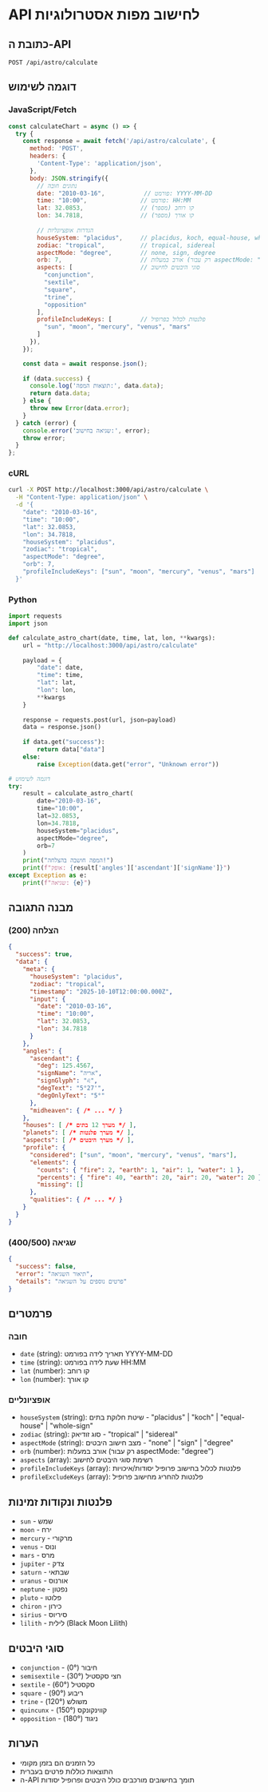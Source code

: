 # API לחישוב מפות אסטרולוגיות

## כתובת ה-API
```
POST /api/astro/calculate
```

## דוגמה לשימוש

### JavaScript/Fetch
```javascript
const calculateChart = async () => {
  try {
    const response = await fetch('/api/astro/calculate', {
      method: 'POST',
      headers: {
        'Content-Type': 'application/json',
      },
      body: JSON.stringify({
        // נתונים חובה
        date: "2010-03-16",           // פורמט: YYYY-MM-DD
        time: "10:00",               // פורמט: HH:MM
        lat: 32.0853,                // קו רוחב (מספר)
        lon: 34.7818,                // קו אורך (מספר)
        
        // הגדרות אופציונליות
        houseSystem: "placidus",     // placidus, koch, equal-house, whole-sign
        zodiac: "tropical",          // tropical, sidereal
        aspectMode: "degree",        // none, sign, degree
        orb: 7,                      // אורב במעלות (רק עבור aspectMode: "degree")
        aspects: [                   // סוגי היבטים לחישוב
          "conjunction", 
          "sextile", 
          "square", 
          "trine", 
          "opposition"
        ],
        profileIncludeKeys: [        // פלנטות לכלול בפרופיל
          "sun", "moon", "mercury", "venus", "mars"
        ]
      }),
    });

    const data = await response.json();
    
    if (data.success) {
      console.log('תוצאות המפה:', data.data);
      return data.data;
    } else {
      throw new Error(data.error);
    }
  } catch (error) {
    console.error('שגיאה בחישוב:', error);
    throw error;
  }
};
```

### cURL
```bash
curl -X POST http://localhost:3000/api/astro/calculate \
  -H "Content-Type: application/json" \
  -d '{
    "date": "2010-03-16",
    "time": "10:00",
    "lat": 32.0853,
    "lon": 34.7818,
    "houseSystem": "placidus",
    "zodiac": "tropical",
    "aspectMode": "degree",
    "orb": 7,
    "profileIncludeKeys": ["sun", "moon", "mercury", "venus", "mars"]
  }'
```

### Python
```python
import requests
import json

def calculate_astro_chart(date, time, lat, lon, **kwargs):
    url = "http://localhost:3000/api/astro/calculate"
    
    payload = {
        "date": date,
        "time": time,
        "lat": lat,
        "lon": lon,
        **kwargs
    }
    
    response = requests.post(url, json=payload)
    data = response.json()
    
    if data.get("success"):
        return data["data"]
    else:
        raise Exception(data.get("error", "Unknown error"))

# דוגמה לשימוש
try:
    result = calculate_astro_chart(
        date="2010-03-16",
        time="10:00",
        lat=32.0853,
        lon=34.7818,
        houseSystem="placidus",
        aspectMode="degree",
        orb=7
    )
    print("המפה חושבה בהצלחה!")
    print(f"אופק: {result['angles']['ascendant']['signName']}")
except Exception as e:
    print(f"שגיאה: {e}")
```

## מבנה התגובה

### הצלחה (200)
```json
{
  "success": true,
  "data": {
    "meta": {
      "houseSystem": "placidus",
      "zodiac": "tropical",
      "timestamp": "2025-10-10T12:00:00.000Z",
      "input": {
        "date": "2010-03-16",
        "time": "10:00",
        "lat": 32.0853,
        "lon": 34.7818
      }
    },
    "angles": {
      "ascendant": {
        "deg": 125.4567,
        "signName": "אריה",
        "signGlyph": "♌︎",
        "degText": "5°27'",
        "degOnlyText": "5°"
      },
      "midheaven": { /* ... */ }
    },
    "houses": [ /* מערך 12 בתים */ ],
    "planets": [ /* מערך פלנטות */ ],
    "aspects": [ /* מערך היבטים */ ],
    "profile": {
      "considered": ["sun", "moon", "mercury", "venus", "mars"],
      "elements": {
        "counts": { "fire": 2, "earth": 1, "air": 1, "water": 1 },
        "percents": { "fire": 40, "earth": 20, "air": 20, "water": 20 },
        "missing": []
      },
      "qualities": { /* ... */ }
    }
  }
}
```

### שגיאה (400/500)
```json
{
  "success": false,
  "error": "תיאור השגיאה",
  "details": "פרטים נוספים על השגיאה"
}
```

## פרמטרים

### חובה
- `date` (string): תאריך לידה בפורמט YYYY-MM-DD
- `time` (string): שעת לידה בפורמט HH:MM  
- `lat` (number): קו רוחב
- `lon` (number): קו אורך

### אופציונליים
- `houseSystem` (string): שיטת חלוקת בתים - "placidus" | "koch" | "equal-house" | "whole-sign"
- `zodiac` (string): סוג זודיאק - "tropical" | "sidereal" 
- `aspectMode` (string): מצב חישוב היבטים - "none" | "sign" | "degree"
- `orb` (number): אורב במעלות (רק עבור aspectMode: "degree")
- `aspects` (array): רשימת סוגי היבטים לחישוב
- `profileIncludeKeys` (array): פלנטות לכלול בחישוב פרופיל יסודות/איכויות
- `profileExcludeKeys` (array): פלנטות להחריג מחישוב פרופיל

## פלנטות ונקודות זמינות
- `sun` - שמש
- `moon` - ירח  
- `mercury` - מרקורי
- `venus` - ונוס
- `mars` - מרס
- `jupiter` - צדק
- `saturn` - שבתאי
- `uranus` - אורנוס
- `neptune` - נפטון
- `pluto` - פלוטו
- `chiron` - כירון
- `sirius` - סיריוס
- `lilith` - לילית (Black Moon Lilith)

## סוגי היבטים
- `conjunction` - חיבור (0°)
- `semisextile` - חצי סקסטיל (30°)
- `sextile` - סקסטיל (60°)
- `square` - ריבוע (90°)
- `trine` - משולש (120°)
- `quincunx` - קווינקונקס (150°)
- `opposition` - ניגוד (180°)

## הערות
- כל הזמנים הם בזמן מקומי
- התוצאות כוללות פרטים בעברית
- ה-API תומך בחישובים מורכבים כולל היבטים ופרופיל יסודות
